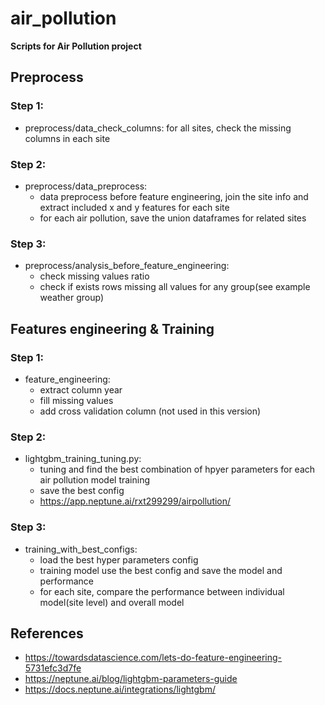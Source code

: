 # air_pollution
**Scripts for Air Pollution project**

## Preprocess
### Step 1:
- preprocess/data_check_columns: for all sites, check the missing columns in each site

### Step 2:
- preprocess/data_preprocess:
  - data preprocess before feature engineering, join the site info and extract included x and y features for each site
  - for each air pollution, save the union dataframes for related sites

### Step 3:
- preprocess/analysis_before_feature_engineering:
  - check missing values ratio 
  - check if exists rows missing all values for any group(see example weather group)
  
  
## Features engineering & Training
### Step 1:
- feature_engineering: 
  - extract column year
  - fill missing values
  - add cross validation column (not used in this version)

### Step 2:
- lightgbm_training_tuning.py:
  - tuning and find the best combination of hpyer parameters for each air pollution model training
  - save the best config
  - https://app.neptune.ai/rxt299299/airpollution/

### Step 3:
- training_with_best_configs:
  - load the best hyper parameters config
  - training model use the best config and save the model and performance
  - for each site, compare the performance between individual model(site level) and overall model
  
  
## References
- https://towardsdatascience.com/lets-do-feature-engineering-5731efc3d7fe
- https://neptune.ai/blog/lightgbm-parameters-guide
- https://docs.neptune.ai/integrations/lightgbm/
  
